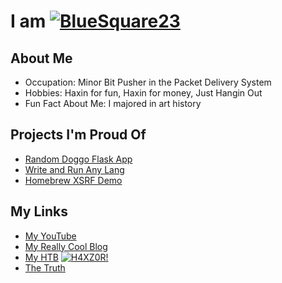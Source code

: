 # I am [![BlueSquare23](https://johnlradford.io/favicon.ico)](https://bluesquare23.sh/BlueSquare23 "BlueSquare23")

## About Me 
* Occupation: Minor Bit Pusher in the Packet Delivery System
* Hobbies: Haxin for fun, Haxin for money, Just Hangin Out
* Fun Fact About Me: I majored in art history

## Projects I'm Proud Of
* [Random Doggo Flask App](https://bluesquare23.sh/Web_Development/tree/master/FlaskApp "Doggo Flask App")
* [Write and Run Any Lang](https://bluesquare23.sh/WriteAndRun "Okay, really it only does like 15, but still...")
* [Homebrew XSRF Demo](https://johnlradford.io/2021/08/07/my-homebrew-xsrf-demonstration/ "Haxin Myself") 

## My Links
* [My YouTube](https://www.youtube.com/channel/UCU9dq3widkIqXD40yQsawtA "My YouTube")
* [My Really Cool Blog](https://johnlradford.io/ "johnlradford.io")
* [My HTB](https://www.bluesquare23.sh/htb.html) [![H4XZ0R!](https://www.hackthebox.eu/images/icon20.png)](https://www.bluesquare23.sh/htb.html)
* [The Truth](https://tailiens.com/ "Secret Link")
